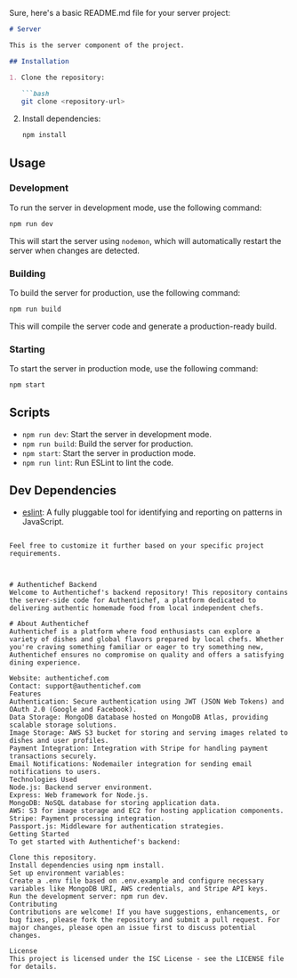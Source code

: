 Sure, here's a basic README.md file for your server project:

```markdown
# Server

This is the server component of the project.

## Installation

1. Clone the repository:

   ```bash
   git clone <repository-url>
   ```

2. Install dependencies:

   ```bash
   npm install
   ```

## Usage

### Development

To run the server in development mode, use the following command:

```bash
npm run dev
```

This will start the server using `nodemon`, which will automatically restart the server when changes are detected.

### Building

To build the server for production, use the following command:

```bash
npm run build
```

This will compile the server code and generate a production-ready build.

### Starting

To start the server in production mode, use the following command:

```bash
npm start
```

## Scripts

- `npm run dev`: Start the server in development mode.
- `npm run build`: Build the server for production.
- `npm start`: Start the server in production mode.
- `npm run lint`: Run ESLint to lint the code.



## Dev Dependencies

- [eslint](https://www.npmjs.com/package/eslint): A fully pluggable tool for identifying and reporting on patterns in JavaScript.
```

Feel free to customize it further based on your specific project requirements.



# Authentichef Backend
Welcome to Authentichef's backend repository! This repository contains the server-side code for Authentichef, a platform dedicated to delivering authentic homemade food from local independent chefs.

# About Authentichef
Authentichef is a platform where food enthusiasts can explore a variety of dishes and global flavors prepared by local chefs. Whether you're craving something familiar or eager to try something new, Authentichef ensures no compromise on quality and offers a satisfying dining experience.

Website: authentichef.com
Contact: support@authentichef.com
Features
Authentication: Secure authentication using JWT (JSON Web Tokens) and OAuth 2.0 (Google and Facebook).
Data Storage: MongoDB database hosted on MongoDB Atlas, providing scalable storage solutions.
Image Storage: AWS S3 bucket for storing and serving images related to dishes and user profiles.
Payment Integration: Integration with Stripe for handling payment transactions securely.
Email Notifications: Nodemailer integration for sending email notifications to users.
Technologies Used
Node.js: Backend server environment.
Express: Web framework for Node.js.
MongoDB: NoSQL database for storing application data.
AWS: S3 for image storage and EC2 for hosting application components.
Stripe: Payment processing integration.
Passport.js: Middleware for authentication strategies.
Getting Started
To get started with Authentichef's backend:

Clone this repository.
Install dependencies using npm install.
Set up environment variables:
Create a .env file based on .env.example and configure necessary variables like MongoDB URI, AWS credentials, and Stripe API keys.
Run the development server: npm run dev.
Contributing
Contributions are welcome! If you have suggestions, enhancements, or bug fixes, please fork the repository and submit a pull request. For major changes, please open an issue first to discuss potential changes.

License
This project is licensed under the ISC License - see the LICENSE file for details.
